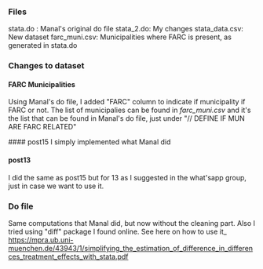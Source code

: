 ### Files

stata.do : Manal's original do file
stata_2.do: My changes
stata_data.csv: New dataset
farc_muni.csv: Municipalities where FARC is present, as generated in stata.do

### Changes to dataset

#### FARC Municipalities
Using Manal's do file, I added "FARC" column to indicate if municipality if FARC or not. The list of municipalies can be found in *farc_muni.csv* and it's the list that can be found in
Manal's do file, just under "// DEFINE IF MUN ARE FARC RELATED"

#### post15
I simply implemented what Manal did

#### post13
I did the same as post15 but for 13 as I suggested in the what'sapp group, just in case we want to use it. 

### Do file
Same computations that Manal did, but now without the cleaning part. Also I tried using "diff" package I found online. 
See here on how to use it_ https://mpra.ub.uni-muenchen.de/43943/1/simplifying_the_estimation_of_difference_in_differences_treatment_effects_with_stata.pdf

